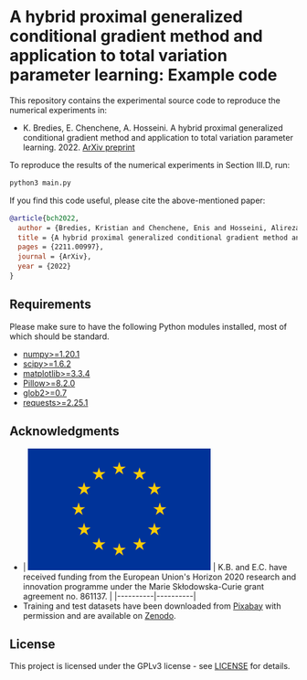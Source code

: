 # A hybrid proximal generalized conditional gradient method and application to total variation parameter learning: Example code

This repository contains the experimental source code to reproduce the numerical experiments in:

* K. Bredies, E. Chenchene, A. Hosseini. A hybrid proximal generalized conditional gradient method and application to total variation parameter learning. 2022. [ArXiv preprint](https://arxiv.org/abs/2211.00997)

To reproduce the results of the numerical experiments in Section III.D, run:
```bash
python3 main.py
```

If you find this code useful, please cite the above-mentioned paper:
```BibTeX
@article{bch2022,
  author = {Bredies, Kristian and Chenchene, Enis and Hosseini, Alireza},
  title = {A hybrid proximal generalized conditional gradient method and application to total variation parameter learning},
  pages = {2211.00997},
  journal = {ArXiv},
  year = {2022}
}
```

## Requirements

Please make sure to have the following Python modules installed, most of which should be standard.

* [numpy>=1.20.1](https://pypi.org/project/numpy/)
* [scipy>=1.6.2](https://pypi.org/project/scipy/)
* [matplotlib>=3.3.4](https://pypi.org/project/matplotlib/)
* [Pillow>=8.2.0](https://pypi.org/project/Pillow/)
* [glob2>=0.7](https://pypi.org/project/glob2/)
* [requests>=2.25.1](https://pypi.org/project/requests/)

## Acknowledgments  

* | ![](<euflag.png>) | K.B. and E.C. have received funding from the European Union's Horizon 2020 research and innovation programme under the Marie Skłodowska-Curie grant agreement no. 861137. |
|----------|----------|
* Training and test datasets have been downloaded from [Pixabay](https://pixabay.com/) with permission and are available on [Zenodo](https://doi.org/10.5281/zenodo.7267054).
  
## License  
This project is licensed under the GPLv3 license - see [LICENSE](LICENSE) for details.
